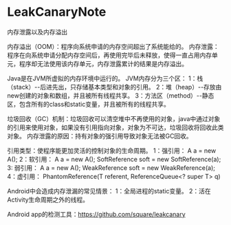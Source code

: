 # LeakCanaryNote
内存泄露以及内存溢出

内存溢出（OOM）：程序向系统申请的内存空间超出了系统能给的。
内存泄露：程序在向系统申请分配内存空间后，再使用完毕后未释放，使得一直占用内存单元，程序却无法使用该内存单元，内存泄露累计的结果是内存溢出。

Java是在JVM所虚拟的内存环境中运行的。
JVM内存分为三个区：
  1：栈（stack）--后进先出，只存储基本类型和对象的引用。
  2：堆（heap）--存放由new创建的对象和数组，并且被所有线程共享。
  3：方法区（method）--静态区，包含所有的class和static变量，并且被所有的线程共享。

垃圾回收（GC）机制：垃圾回收可以清空堆中不再使用的对象，java中通过对象的引用来使用对象，如果没有引用指向对象，对象为不可达，垃圾回收将回收此类对象。
内存泄露的原因：持有对象的强引用导致对象无法被GC回收。

引用类型：使程序能更加灵活的控制对象的生命周期。
  1：强引用： A a = new A();
  2：软引用： A a = new A(); SoftReference<A> soft = new SoftReference<A>(a);
  3: 弱引用： A a = new A(); WeakReference<A> soft = new WeakReference<A>(a);
  4：虚引用： PhantomReference(T referent, ReferenceQueue<? super T> q)

Android中会造成内存泄漏的常见情景：
  1：全局进程的static变量。
  2：活在Activity生命周期之外的线程。

Android app的检测工具：https://github.com/square/leakcanary
